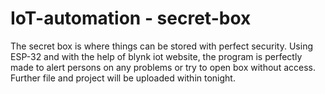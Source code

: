 # IoT-automation - secret-box
The secret box is where things can be stored with perfect security. Using ESP-32 and with the help of blynk iot website, the program is perfectly made to alert persons on any problems or try to open box without access. Further file and project will be uploaded within tonight.
